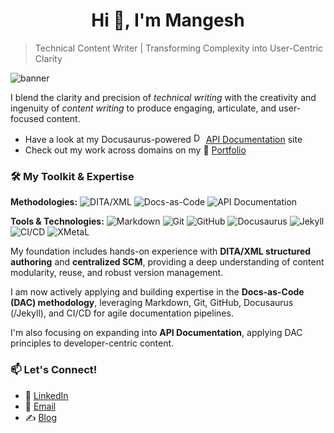 <h1 align="center">Hi 👋, I'm Mangesh</h1>

>Technical Content Writer | Transforming Complexity into User-Centric Clarity

![banner](https://drive.google.com/uc?id=12Ektk8AXN8E7XK4F7NUn55QdIGj3WhCv)

I blend the clarity and precision of _technical writing_ with the creativity and ingenuity of _content writing_ to produce engaging, articulate, and user-focused content.

+ Have a look at my Docusaurus-powered <img src="https://github.com/user-attachments/assets/475b2d14-6590-4186-ad76-88cfc5637318" alt="Description" width="16" height="16"> <a href="https://mangesh2m.github.io/api-docu-site/" target="_blank">API Documentation</a> site
+ Check out my work across domains on my 💼 <a href="https://mangesh2m.journoportfolio.com/" target="_blank">Portfolio</a>

### 🛠️ My Toolkit & Expertise

**Methodologies:**
![DITA/XML](https://img.shields.io/badge/DITA%2FXML-Structured%20Authoring-blue)
![Docs-as-Code](https://img.shields.io/badge/Docs--as--Code-Agile%20Documentation-green)
![API Documentation](https://img.shields.io/badge/API%20Documentation-Swagger%2FOpenAPI-purple)

**Tools & Technologies:**
![Markdown](https://img.shields.io/badge/Markdown-Standard-lightgrey)
![Git](https://img.shields.io/badge/Git-Version%20Control-red)
![GitHub](https://img.shields.io/badge/GitHub-Collaboration-black)
![Docusaurus](https://img.shields.io/badge/Docusaurus-SSG-green)
![Jekyll](https://img.shields.io/badge/Jekyll-SSG-orange)
![CI/CD](https://img.shields.io/badge/CI%2FCD-Automation-informational)
![XMetaL](https://img.shields.io/badge/XMetaL-XML%20Editor-darkblue)

My foundation includes hands-on experience with **DITA/XML structured authoring** and **centralized SCM**, providing a deep understanding of content modularity, reuse, and robust version management. 

I am now actively applying and building expertise in the **Docs-as-Code (DAC) methodology**, leveraging Markdown, Git, GitHub, Docusaurus (/Jekyll), and CI/CD for agile documentation pipelines. 

I'm also focusing on expanding into **API Documentation**, applying DAC principles to developer-centric content.

### 📫 Let's Connect!

* 🔗 [LinkedIn](https://www.linkedin.com/in/mangesh-m-aa34091b/)
* 📧 [Email](mailto:mangesh2m@gmail.com)
* ✍️ [Blog](https://nomadmind01.wordpress.com/)
  
<!--
**mangesh2m/mangesh2m** is a ✨ _special_ ✨ repository because its `README.md` (this file) appears on your GitHub profile.

Here are some ideas to get you started:

- 🔭 I’m currently working on ...
- 🌱 I’m currently learning ...
- 👯 I’m looking to collaborate on ...
- 🤔 I’m looking for help with ...
- 💬 Ask me about ...
- 📫 How to reach me: ...
- 😄 Pronouns: ...
- ⚡ Fun fact: ...
- 
-->
